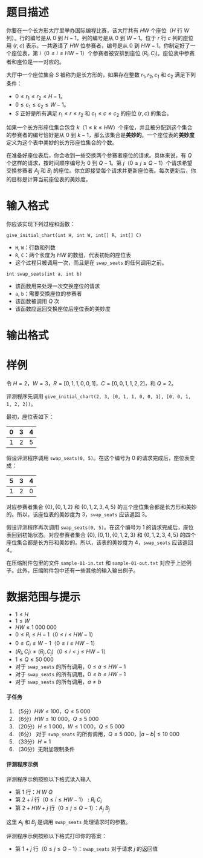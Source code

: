 
# 题目描述

你要在一个长方形大厅里举办国际编程比赛，该大厅共有 $HW$ 个座位（$H$ 行 $W$ 列）。行的编号是从 $0$ 到 $H-1$，列的编号是从 $0$ 到 $W-1$。位于 $r$ 行 $c$ 列的座位用 $(r,c)$ 表示。一共邀请了 $HW$ 位参赛者，编号是从 $0$ 到 $HW-1$。你制定好了一个座位表，第 $i$（$0\le i\le HW-1$）个参赛者被安排到座位 $(R_i,C_i)$。座位表中参赛者和座位是一一对应的。

大厅中一个座位集合 $S$ 被称为是长方形的，如果存在整数 $r_1,r_2,c_1$ 和 $c_2$ 满足下列条件：
* $0\le r_1\le r_2\le H-1$。
* $0\le c_1\le c_2\le W-1$。
* $S$ 正好是所有满足 $r_1\le r\le r_2$ 和 $c_1\le c\le c_2$ 的座位 $(r,c)$ 的集合。

如果一个长方形座位集合包含 $k$（$1\le k\le HW$）个座位，并且被分配到这个集合的参赛者的编号恰好是从 $0$ 到 $k-1$，那么该集合是**美妙的**。一个座位表的**美妙度**定义为这个表中美妙的长方形座位集合的个数。

在准备好座位表后，你会收到一些交换两个参赛者座位的请求。具体来说，有 $Q$ 个这样的请求，按时间顺序编号为 $0$ 到 $Q-1$。第 $j$（$0\le j\le Q-1$）个请求希望交换参赛者 $A_j$ 和 $B_j$ 的座位。你立即接受每个请求并更新座位表。每次更新后，你的目标是计算当前座位表的美妙度。

# 输入格式

你应该实现下列过程和函数：
​
```
give_initial_chart(int H, int W, int[] R, int[] C)
```

* `H`, `W`：行数和列数
* `R`, `C`：两个长度为 $HW$ 的数组，代表初始的座位表
* 这个过程只被调用一次，而且是在 `swap_seats` 的任何调用之前。

```
int swap_seats(int a, int b)
```

* 该函数用来处理一次交换座位的请求
* `a`, `b`：需要交换座位的参赛者
* 该函数被调用 $Q$ 次
* 该函数应返回交换座位后座位表的美妙度

# 输出格式



# 样例

令 $H=2$，$W=3$，$R=[0,1,1,0,0,1]$，$C=[0,0,1,1,2,2]$，和 $Q=2$。

评测程序先调用 `give_initial_chart(2, 3, [0, 1, 1, 0, 0, 1], [0, 0, 1, 1, 2, 2])`。

最初，座位表如下：

|0|3|4|
|-|-|-|
|1|2|5|

假设评测程序调用 `swap_seats(0, 5)`。在这个编号为 $0$ 的请求完成后，座位表变成：

|5|3|4|
|-|-|-|
|1|2|0|

对应参赛者集合 $\{0\},\{0,1,2\}$ 和 $\{0,1,2,3,4,5\}$ 的三个座位集合都是长方形和美妙的。所以，该座位表的美妙度为 $3$，`swap_seats` 应该返回 $3$。

假设评测程序再次调用 `swap_seats(0, 5)`。在这个编号为 $1$ 的请求完成后，座位表回到初始状态。对应参赛者集合 $\{0\},\{0,1\},\{0,1,2,3\}$ 和 $\{0,1,2,3,4,5\}$ 的四个座位集合都是长方形和美妙的。所以，该表的美妙度为 $4$，`swap_seats` 应该返回 $4$。

在压缩附件包里的文件 `sample-01-in.txt` 和 `sample-01-out.txt` 对应于上述例子。此外，压缩附件包中还有一些其他的输入输出例子。

# 数据范围与提示

* $1\le H$
* $1\le W$
* $HW\le 1\ 000\ 000$
* $0\le R_i\le H-1$（$0\le i\le HW-1$）
* $0\le C_i\le W-1$（$0\le i\le HW-1$）
* $(R_i,C_i)\ne(R_j,C_j)$（$0\le i<j\le HW-1$）
* $1\le Q\le 50\ 000$
* 对于 `swap_seats` 的所有调用，$0\le a\le HW-1$
* 对于 `swap_seats` 的所有调用，$0\le b\le HW-1$
* 对于 `swap_seats` 的所有调用，$a\ne b$

#### 子任务

1. （5分）$HW\le 100$，$Q\le 5\ 000$
2. （6分）$HW\le 10\ 000$，$Q\le 5\ 000$
3. （20分）$H\le 1\ 000$，$W\le 1\ 000$，$Q\le 5\ 000$
4. （6分） 对于 `swap_seats` 的所有调用，$Q\le 5\ 000$，$|a-b|\le 10\ 000$ 
5. （33分）$H=1$
6. （30分）无附加限制条件

#### 评测程序示例

评测程序示例按照以下格式读入输入

* 第 $1$ 行：$H\ W\ Q$
* 第 $2+i$ 行（$0\le i\le HW-1$） : $R_i\ C_i$
* 第 $2+HW+j$ 行（$0\le j\le Q-1$）：$A_j\ B_j$

这里 $A_j$ 和 $B_j$ 是调用 `swap_seats` 处理请求时的参数。

评测程序示例按照以下格式打印你的答案：

* 第 $1+j$ 行（$0\le j\le Q-1$）：`swap_seats` 对于请求 $j$ 的返回值

